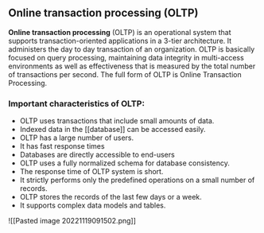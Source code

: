 ## Online transaction processing (OLTP)

**Online transaction processing** (OLTP) is an operational system that supports transaction-oriented applications in a 3-tier architecture. It administers the day to day transaction of an organization. OLTP is basically focused on query processing, maintaining data integrity in multi-access environments as well as effectiveness that is measured by the total number of transactions per second. The full form of OLTP is Online Transaction Processing.

###  Important characteristics of OLTP:

-   OLTP uses transactions that include small amounts of data.
-   Indexed data in the [[database]] can be accessed easily.
-   OLTP has a large number of users.
-   It has fast response times
-   Databases are directly accessible to end-users
-   OLTP uses a fully normalized schema for database consistency.
-   The response time of OLTP system is short.
-   It strictly performs only the predefined operations on a small number of records.
-   OLTP stores the records of the last few days or a week.
-   It supports complex data models and tables.

![[Pasted image 20221119091502.png]]


